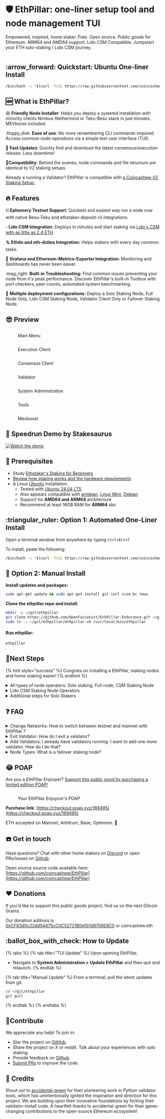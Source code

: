 # 🛡️ EthPillar: one-liner setup tool and node management TUI

  Empowered, inspired, home staker. Free. Open source. Public goods for
  Ethereum. ARM64 and AMD64 support. Lido CSM Compatible. Jumpstart your ETH
  solo-staking / Lido CSM journey.
  
<figure><img src="https://github.com/coincashew/coincashew/raw/master/.gitbook/assets/EthPillar.final.png" alt=""><figcaption></figcaption></figure>


## :arrow\_forward: Quickstart: Ubuntu One-liner Install

```bash
/bin/bash -c "$(curl -fsSL https://raw.githubusercontent.com/coincashew/EthPillar/main/install.sh)"
```

## :new: What is EthPillar?

:smile: **Friendly Node Installer**: Helps you deploy a systemd installation with minority clients Nimbus-Nethermind or Teku-Besu stack in just minutes. MEVboost included.

:floppy\_disk: **Ease of use**: No more remembering CLI commands required. Access common node operations via a simple text user interface (TUI).

:owl: **Fast Updates**: Quickly find and download the latest consensus/execution release. Less downtime!

:tada:**Compatibility**: Behind the scenes, node commands and file structure are identical to V2 staking setups.&#x20;

Already a running a Validator? EthPillar is compatible with [a Coincashew V2 Staking Setup.](https://www.coincashew.com/coins/overview-eth/guide-or-how-to-setup-a-validator-on-eth2-mainnet)

## :fire: Features

:chains: **Ephemery Testnet Support**: Quickest and easiest way run a node now with native Besu-Teku and ethstaker-deposit-cli integrations.

:droplet: **Lido CSM Integration**: Deploys in minutes and start staking via [Lido's CSM with as little as 2.4 ETH](https://csm.testnet.fi/?ref=ethpillar).

:ladder: **Ethdo and eth-duties Integration:** Helps stakers with every day common tasks.

:bacon: **Grafana and Ethereum-Metrics-Exporter Integration:** Monitoring and dashboards has never been easier.

:mag\_right:  **Built-in Troubleshooting:** Find common issues preventing your node from it's peak performance. Discover EthPillar's built-in Toolbox with port checkers, peer counts, automated system benchmarking.

:tada: **Multiple deployment configurations:** Deploy a Solo Staking Node, Full Node Only, Lido CSM Staking Node, Validator Client Only or Failover Staking Node.

## :sunglasses: Preview

<figure><img src="https://raw.githubusercontent.com/coincashew/coincashew/bb0f8a3c1661ec45496d4aabc25235d6ce14dc4e/.gitbook/assets/preview02.png" alt=""><figcaption><p>Main Menu</p></figcaption></figure>

<div>

<figure><img src="https://raw.githubusercontent.com/coincashew/coincashew/bb0f8a3c1661ec45496d4aabc25235d6ce14dc4e/.gitbook/assets/preview01.png" alt=""><figcaption><p>Execution Client</p></figcaption></figure>

 

<figure><img src="https://raw.githubusercontent.com/coincashew/coincashew/bb0f8a3c1661ec45496d4aabc25235d6ce14dc4e/.gitbook/assets/preview03.png" alt=""><figcaption><p>Consensus Client</p></figcaption></figure>

 

<figure><img src="https://raw.githubusercontent.com/coincashew/coincashew/bb0f8a3c1661ec45496d4aabc25235d6ce14dc4e/.gitbook/assets/preview04.png" alt=""><figcaption><p>Validator</p></figcaption></figure>

</div>

<div>

<figure><img src="https://raw.githubusercontent.com/coincashew/coincashew/bb0f8a3c1661ec45496d4aabc25235d6ce14dc4e/.gitbook/assets/preview05.png" alt=""><figcaption><p>System Administration</p></figcaption></figure>

 

<figure><img src="https://raw.githubusercontent.com/coincashew/coincashew/bb0f8a3c1661ec45496d4aabc25235d6ce14dc4e/.gitbook/assets/preview06.png" alt=""><figcaption><p>Tools</p></figcaption></figure>

 

<figure><img src="https://raw.githubusercontent.com/coincashew/coincashew/bb0f8a3c1661ec45496d4aabc25235d6ce14dc4e/.gitbook/assets/preview07.png" alt=""><figcaption><p>Mevboost</p></figcaption></figure>

</div>

## :tada: Speedrun Demo by Stakesaurus

[![Watch the demo](https://img.youtube.com/vi/aZLPACj2oPI/maxresdefault.jpg)](https://www.youtube.com/watch?v=aZLPACj2oPI)

## :whale: Prerequisites

* Study [Ethstaker's Staking for Beginners](https://www.reddit.com/r/ethstaker/wiki/staking\_for\_beginners/)
* [Review how staking works and the hardware requirements](guide-or-how-to-setup-a-validator-on-eth2-mainnet/part-i-installation/prerequisites.md)
* A Linux [Ubuntu](https://ubuntu.com/download) installation.&#x20;
  * Tested with [Ubuntu 24.04 LTS](https://ubuntu.com/download)
  * Also appears compatible with [armbian](https://www.armbian.com/download/), [Linux Mint](https://www.linuxmint.com/), [Debian](https://www.debian.org/distrib/netinst)
  * Support for **AMD64 and ARM64** architecture
  * Recommend at least 16GB RAM for **ARM64** sbc

## :triangular\_ruler: Option 1: Automated One-Liner Install

Open a terminal window from anywhere by typing `Ctrl+Alt+T`

To install, paste the following:

```bash
/bin/bash -c "$(curl -fsSL https://raw.githubusercontent.com/coincashew/EthPillar/main/install.sh)"
```

## :handshake: Option 2: Manual Install

**Install updates and packages:**

```bash
sudo apt-get update && sudo apt-get install git curl ccze bc tmux
```

**Clone the ethpillar repo and install:**

```bash
mkdir -p ~/git/ethpillar
git clone https://github.com/OpenFusionist/EthPillar-Endurance.git ~/git/ethpillar
sudo ln -s ~/git/ethpillar/ethpillar.sh /usr/local/bin/ethpillar
```

#### Run ethpillar:

```bash
ethpillar
```

## :tada:Next Steps

{% hint style="success" %}
Congrats on installing a EthPillar, making nodes and home staking easier!
{% endhint %}

<details>

<summary>All types of node operators: Solo staking, Full node, CSM Staking Node</summary>

**Step 1: Configure your network, port forwarding and firewall.**

* With EthPillar, configuration can be changed at:
  * **Tools > UFW Firewall > Enable firewall with default settings**
  * Port forwarding is [manually configured](guide-or-how-to-setup-a-validator-on-eth2-mainnet/part-i-installation/step-2-configuring-node.md#configure-port-forwarding), depending on your router.
  * Confirm port forwarding is working with **Tools** > **Port Checker**
* Alternatively configure manually per the manual guide. [Click here for detailed network configuration.](guide-or-how-to-setup-a-validator-on-eth2-mainnet/part-i-installation/step-2-configuring-node.md#network-configuration)

**Step 2: Configure your BIOS to auto power on after power loss**

Actual steps vary depending on your computer's BIOS. General idea here: [https://www.wintips.org/setup-computer-to-auto-power-on-after-power-outage/](https://www.wintips.org/setup-computer-to-auto-power-on-after-power-outage/)

**Step 3: Enable Monitoring and Alerts (Optional)**

Found under:

* **Tools** > **Monitoring**

**Step 4: Benchmark your node (Optional)**

Ensure your node has sufficient CPU/disk/network performance.

* **Tools** > **Yet-Another-Bench-Script**

</details>

<details>

<summary>Lido CSM Staking Node Operators</summary>

**Step 1: Generate Validator Keys:**

* Generate new CSM validator keys for the Lido withdrawal vault
* `Ethpillar > Validator Client > Generate / Import Validator Keys`

**Step 2: Upload JSON Deposit Data:**

* Upload the newly generated deposit data file for your CSM keystores to the Lido CSM Widget. [CSM Holesky](https://csm.testnet.fi/?ref=ethpillar) or [CSM Mainnet](https://csm.lido.fi/?ref=ethpillar)
* Provide the required bond amount in ETH/stETH/wstETH.

**Step 3: Monitor Validator Key Deposit:**

* Wait for your CSM validator keys to be deposited by Lido.&#x20;
* Ensure your node remains online during the process.

</details>

<details>

<summary>Additional steps for Solo Stakers</summary>

**Step 1: Setup Validator Keys**

* Familarize yourself with the main guide's section on [setting up your validator keys.](guide-or-how-to-setup-a-validator-on-eth2-mainnet/part-i-installation/step-5-installing-validator/setting-up-validator-keys.md)
* When ready to generate your keys, go to **EthPillar > Validator Client > Generate / Import Validator Keys**

**Step 2: Upload deposit\_data.json to Launchpad**

* To begin staking on Ethereum as a validator, you need to submit to the Launchpad your  deposit\_data.json file, which includes crucial withdrawal address details, and pay the required deposit of 32ETH per validator.

**Step 3: Congrats!**

* Now you're waiting in the Entry Queue [https://www.validatorqueue.com](https://www.validatorqueue.com/)

<!---->

* Check out the [next steps from the main guide](https://www.coincashew.com/coins/overview-eth/guide-or-how-to-setup-a-validator-on-eth2-mainnet/part-i-installation/step-5-installing-validator/next-steps) for further knowledge. Especially the FAQ's "Wen staking rewards?"

</details>

## :question: FAQ

<details>

<summary>Change Networks: How to switch between testnet and mainnet with EthPillar ?</summary>

To switch to mainnet, there are two recommended methods.

* **Cleanest and most problem-free option**: Reformat Ubuntu OS and re-install EthPillar.&#x20;

<!---->

* **Use EthPillar:** Navigate to **System Administration > Change Network**

</details>

<details>

<summary>Exit Validator: How do I exit a validator?</summary>

If you already have VEMs created, skip to step 2.

Step 1: Navigate to EthPillar > Validator > Generate Voluntary Exit Message

Step 2: Broadcast Voluntary Exit Message

</details>

<details>

<summary>Add Validators: I already have validators running. I want to add one more validator. How do I do that?</summary>

Navigate to,

**EthPillar > Validator Client > Generate / Import Validator Keys**

From there you will pick 1 of 2 options.

* Import validator keys from offline key generation or backup
* Add new or regenerate existing validator keys from Secret Recovery Phrase

</details>

<details>

<summary>Node Types: What is a failover staking node?</summary>

**Purpose**: To provide high availability, you would run TWO (or more) failover staking nodes on separate machines. Point your validator client to your two failover staking nodes.

**What**: A failover staking node is made up of an execution client, consensus client and mevboost.

**How to**: To configure for nimbus validator client, edit your validator client configuration. [https://nimbus.guide/validator-client-options.html#multiple-beacon-nodes](https://nimbus.guide/validator-client-options.html#multiple-beacon-nodes)

Exposing the consensus client RPC port will also be required. You will need to adjust your firewall to allow traffic from your validator client's IP address as well.

**Benefit**: Running multiple failover staking nodes (or beacon nodes as nimbus refers to it) would allow you to perform maintenance or have an outage on 1 failover staking node.

</details>

## :joy: POAP

Are you a EthPillar Enjooyer? [Support this public good by purchasing a limited edition POAP!](https://checkout.poap.xyz/169495)

<figure><img src="https://github.com/coincashew/coincashew/raw/bb0f8a3c1661ec45496d4aabc25235d6ce14dc4e/.gitbook/assets/3adf69e9-fb1b-4665-8645-60d71dd01a7b.png" alt=""><figcaption><p>Your EthPillar Enjoyoor's POAP</p></figcaption></figure>

**Purchase link:** [https://checkout.poap.xyz/169495](https://checkout.poap.xyz/169495)

ETH accepted on Mainnet, Arbitrum, Base, Optimism. :pray:

## :telephone: Get in touch

Have questions? Chat with other home stakers on [Discord](https://discord.gg/dEpAVWgFNB) or open PRs/issues on [Github](https://github.com/coincashew/ethpillar).&#x20;

Open source source code available here: [https://github.com/coincashew/EthPillar](https://github.com/coincashew/EthPillar)

## :heart: Donations

If you'd like to support this public goods project, find us on the next Gitcoin Grants.

Our donation address is [0xCF83d0c22dd54475cC0C52721B0ef07d9756E8C0](https://etherscan.io/address/0xCF83d0c22dd54475cC0C52721B0ef07d9756E8C0) or coincashew.eth

## :ballot\_box\_with\_check: How to Update

{% tabs %}
{% tab title="TUI Update" %}
Upon opening EthPillar,

* Navigate to **System Administration > Update EthPillar** and then quit and relaunch.
{% endtab %}

{% tab title="Manual Update" %}
From a terminal, pull the latest updates from git.

```bash
cd ~/git/ethpillar
git pull
```
{% endtab %}
{% endtabs %}

## :star2:Contribute

We appreciate any help! To join in:

* Star the project on [GitHub](https://github.com/coincashew/EthPillar).
* Share the project on X or reddit. Talk about your experiences with solo staking.
* Provide feedback on [Github](https://github.com/coincashew/EthPillar/issues).
* [Submit PRs](https://github.com/coincashew/EthPillar/pulls) to improve the code.

## :tada: Credits

Shout out to [accidental-green](https://github.com/accidental-green/validator-install) for their pioneering work in Python validator tools, which has unintentionally ignited the inspiration and direction for this project. We are building upon their innovative foundations by forking their validator-install code. A heartfelt thanks to accidental-green for their game-changing contributions to the open-source Ethereum ecosystem!

